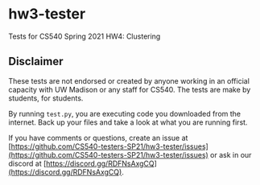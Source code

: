 # hw3-tester

Tests for CS540 Spring 2021 HW4: Clustering

## Disclaimer

These tests are not endorsed or created by anyone working in an official capacity with UW Madison or any staff for CS540. The tests are make by students, for students.

By running `test.py`, you are executing code you downloaded from the internet. Back up your files and take a look at what you are running first.

If you have comments or questions, create an issue at [https://github.com/CS540-testers-SP21/hw3-tester/issues](https://github.com/CS540-testers-SP21/hw3-tester/issues) or ask in our discord at [https://discord.gg/RDFNsAxgCQ](https://discord.gg/RDFNsAxgCQ).